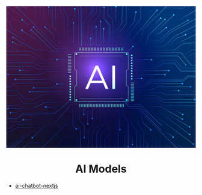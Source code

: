 <div align="center">
  <img alt="ai models" src="https://github.com/monate615/portfolio/blob/main/images/peakpx.jpg" align="center">
  <h1 align="center">AI Models</h1>
</div>

- [ai-chatbot-nextjs](https://github.com/monate615/ai-chatbot-nextjs)
